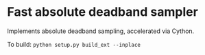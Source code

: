 # Fast absolute deadband sampler

Implements absolute deadband sampling, accelerated via Cython.

To build:
`python setup.py build_ext --inplace`